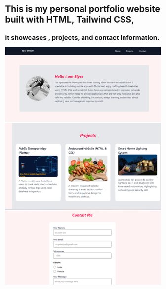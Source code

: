 # This is my personal portfolio website built with HTML, Tailwind CSS, 
## It showcases , projects, and contact information.

 

![grid](./read1.png)
![grid](./read2.png)
![grid](./read3.png)